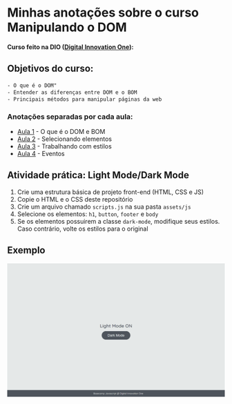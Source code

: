 # Minhas anotações sobre o curso Manipulando o DOM
#### Curso feito na DIO ([Digital Innovation One](https://digitalinnovation.one/)):

## Objetivos do curso:

```
- O que é o DOM"
- Entender as diferenças entre DOM e o BOM
- Principais métodos para manipular páginas da web
```
### Anotações separadas por cada aula:

- [Aula 1](https://github.com/CarvalhoNathan/DOM/blob/main/O%20que%20%C3%A9%20DOM%20e%20BOM.md) - O que é o DOM e BOM
- [Aula 2](https://github.com/CarvalhoNathan/DOM/blob/main/Selecionando%20elementos.md) - Selecionando elementos
- [Aula 3](https://github.com/CarvalhoNathan/DOM/blob/main/Trabalhando%20com%20estilos.md) - Trabalhando com estilos
- [Aula 4](https://github.com/CarvalhoNathan/DOM/blob/main/Eventos.md) - Eventos

## Atividade prática: Light Mode/Dark Mode

1. Crie uma estrutura básica de projeto front-end (HTML, CSS e JS)
2. Copie o HTML e o CSS deste repositório
3. Crie um arquivo chamado `scripts.js` na sua pasta `assets/js`
4. Selecione os elementos: `h1`, `button`, `footer` e `body`
5. Se os elementos possuirem a classe `dark-mode`, modifique seus estilos. Caso contrário, volte os estilos para o original

## Exemplo

![Exercício Dark Mode e Light Mode](./dark-mode-exercicio.gif)

